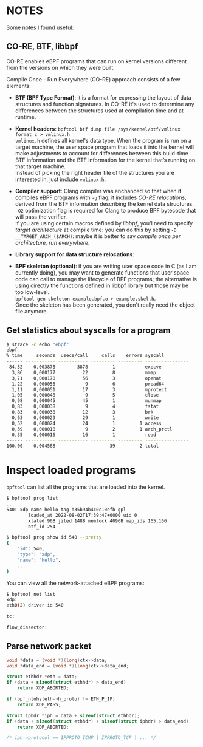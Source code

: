 # NOTES

Some notes I found useful:

## CO-RE, BTF, libbpf

CO-RE enables eBPF programs that can run on kernel versions different from the 
versions on which they were built.

Compile Once - Run Everywhere (CO-RE) approach consists of a few elements:

- **BTF (BPF Type Format)**: it is a format for expressing the layout of data 
  structures and function signatures. In CO-RE it's used to determine any 
  differences between the structures used at compilation time and at runtime. 

- **Kernel headers**: `bpftool btf dump file /sys/kernel/btf/vmlinux format c > vmlinux.h`  
  `vmlinux.h` defines all kernel's data type. When the program is run on a 
  target machine, the user space program that loads it into the kernel will 
  make adjustments to account for differences between this build-time BTF 
  information and the BTF information for the kernel that’s running on that 
  target machine.  
  Instead of picking the right header file of the structures you are interested 
  in, just include `vmlinux.h`.

- **Compiler support**: Clang compiler was enchanced so that when it compiles 
  eBPF programs with `-g` flag, it includes *CO-RE relocations*, derived from 
  the BTF information describing the kernel data structures.  
  `-O2` optimization flag is required for Clang to produce BPF bytecode that 
  will pass the verifier.  
  If you are using certain macros defined by *libbpf*, you'l need to specify 
  *target architecture* at compile time: you can do this by setting 
  `-D __TARGET_ARCH_($ARCH)`: maybe it is better to say *compile once per*
  *architecture, run everywhere*.

- **Library support for data structure relocations**: 

- **BPF skeleton (optional)**: if you are writing user space code in C (as I 
  am currently doing), you may want to generate functions that user space code 
  can call to manage the lifecycle of BPF programs; the alternative is using 
  directly the functions defined in libbpf library but those may be too low-level.  
  `bpftool gen skeleton example.bpf.o > example.skel.h`.  
  Once the skeleton has been generated, you don't really need the object file 
  anymore.

## Get statistics about syscalls for a program

```bash
$ strace -c echo "ebpf"
ebpf
% time     seconds  usecs/call     calls    errors syscall
------ ----------- ----------- --------- --------- ----------------
 84,52    0,003878        3878         1           execve
  3,86    0,000177          22         8           mmap
  3,71    0,000170          56         3           openat
  1,22    0,000056           9         6           pread64
  1,11    0,000051          17         3           mprotect
  1,05    0,000048           9         5           close
  0,98    0,000045          45         1           munmap
  0,83    0,000038           9         4           fstat
  0,83    0,000038          12         3           brk
  0,63    0,000029          29         1           write
  0,52    0,000024          24         1         1 access
  0,39    0,000018           9         2         1 arch_prctl
  0,35    0,000016          16         1           read
------ ----------- ----------- --------- --------- ----------------
100.00    0,004588                    39         2 total
```

# Inspect loaded programs

`bpftool` can list all the programs that are loaded into the kernel.

```bash
$ bpftool prog list
...
540: xdp name hello tag d35b94b4c0c10efb gpl
        loaded_at 2022-08-02T17:39:47+0000 uid 0
        xlated 96B jited 148B memlock 4096B map_ids 165,166
        btf_id 254

$ bpftool prog show id 540 --pretty
{
    "id": 540,
    "type": "xdp",
    "name": "hello",
    ...
}
```

You can view all the network-attached eBPF programs:

```bash
$ bpftool net list
xdp:
eth0(2) driver id 540

tc:

flow_dissector:
```

## Parse network packet

```c
void *data = (void *)(long)ctx->data;
void *data_end = (void *)(long)ctx->data_end;

struct ethhdr *eth = data;
if (data + sizeof(struct ethhdr) > data_end)
    return XDP_ABORTED;

if (bpf_ntohs(eth->h_proto) != ETH_P_IP)
    return XDP_PASS;

struct iphdr *iph = data + sizeof(struct ethhdr);
if (data + sizeof(struct ethhdr) + sizeof(struct iphdr) > data_end)
    return XDP_ABORTED;

/* iph->protocol == IPPROTO_ICMP | IPPROTO_TCP | ... */
```

